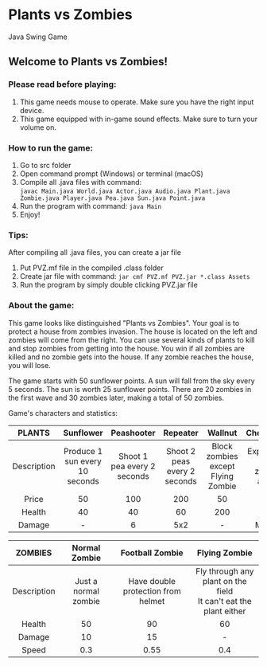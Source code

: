# Plants vs Zombies
Java Swing Game

## Welcome to Plants vs Zombies!

### Please read before playing:
1. This game needs mouse to operate. Make sure you have the right input device.
2. This game equipped with in-game sound effects. Make sure to turn your volume on.

### How to run the game:
1. Go to src folder
2. Open command prompt (Windows) or terminal (macOS)
3. Compile all .java files with command: <br>
   `javac Main.java World.java Actor.java Audio.java Plant.java Zombie.java Player.java Pea.java Sun.java Point.java`
4. Run the program with command: `java Main`
5. Enjoy!

### Tips:
After compiling all .java files, you can create a jar file
1. Put PVZ.mf file in the compiled .class folder
2. Create jar file with command:
   `jar cmf PVZ.mf PVZ.jar *.class Assets`
3. Run the program by simply double clicking PVZ.jar file


### About the game:
This game looks like distinguished "Plants vs Zombies". Your goal is to protect a house from zombies
invasion. The house is located on the left and zombies will come from the right. You can
use several kinds of plants to kill and stop zombies from getting into the house. You win if all zombies
are killed and no zombie gets into the house. If any zombie reaches the house, you will lose.

The game starts with 50 sunflower points. A sun will fall from the sky every 5 seconds. The sun is worth 25 sunflower points.
There are 20 zombies in the first wave and 30 zombies later, making a total of 50 zombies.

Game's characters and statistics:

| **PLANTS** | Sunflower | Peashooter | Repeater | Wallnut | Cherrybomb |
| :----------: | :----------: | :----------: | :----------: | :----------: | :----------: |
| Description | Produce 1 sun every 10 seconds | Shoot 1 pea every 2 seconds | Shoot 2 peas every 2 seconds | Block zombies except Flying Zombie | Explode and kill all zombies around |
| Price | 50 | 100 | 200 | 50 | 150 |
| Health | 40 | 40 | 60 | 200 | 200 |
| Damage | - | 6 | 5x2 | - | Massive |

| **ZOMBIES** | Normal Zombie | Football Zombie | Flying Zombie |
| :----------: | :----------: | :----------: | :----------: |
| Description | Just a normal zombie | Have double protection from helmet | Fly through any plant on the field <br> It can't eat the plant either |
| Health | 50 | 90 | 60 |
| Damage | 10 | 15 | - |
| Speed | 0.3 | 0.55 | 0.4 |
